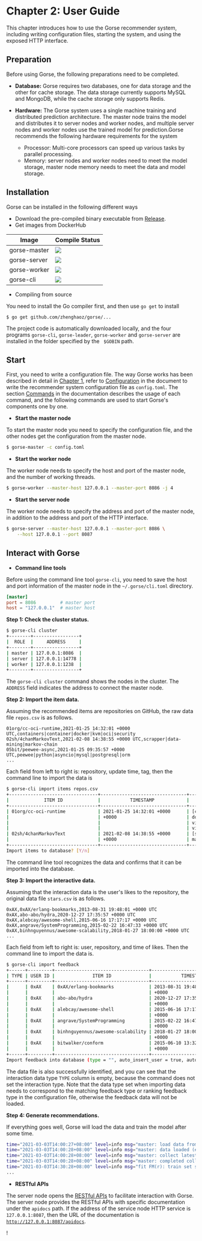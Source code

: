 # Chapter 2: User Guide

This chapter introduces how to use the Gorse recommender system, including writing configuration files, starting the system, and using the exposed HTTP interface.

## Preparation

Before using Gorse, the following preparations need to be completed.

- **Database:** Gorse requires two databases, one for data storage and the other for cache storage. The data storage currently supports MySQL and MongoDB, while the cache storage only supports Redis.

- **Hardware:** The Gorse system uses a single machine training and distributed prediction architecture. The master node trains the model and distributes it to server nodes and worker nodes, and multiple server nodes and worker nodes use the trained model for prediction.Gorse recommends the following hardware requirements for the system
  - Processor: Multi-core processors can speed up various tasks by parallel processing.
  - Memory: server nodes and worker nodes need to meet the model storage, master node memory needs to meet the data and model storage.

## Installation

Gorse can be installed in the following different ways

- Download the pre-compiled binary executable from [Release](https://github.com/zhenghaoz/gorse/releases).
- Get images from DockerHub

| Image | Compile Status |
| ------------ | -------- |
| gorse-master | [![](https://img.shields.io/docker/cloud/build/zhenghaoz/gorse-master)](https://hub.docker.com/repository/docker/zhenghaoz/gorse-master) | gorse-server | [!
| gorse-server | [![](https://img.shields.io/docker/cloud/build/zhenghaoz/gorse-server)](https://hub.docker.com/repository/docker/zhenghaoz/gorse-server) | gorse-worker | [!
| gorse-worker | [![](https://img.shields.io/docker/cloud/build/zhenghaoz/gorse-worker)](https://hub.docker.com/repository/docker/zhenghaoz/gorse-worker) | gorse-cli | [!
| gorse-cli | [![](https://img.shields.io/docker/cloud/build/zhenghaoz/gorse-cli)](https://hub.docker.com/repository/docker/zhenghaoz/gorse-cli) |

- Compiling from source

You need to install the Go compiler first, and then use `go get` to install

```
$ go get github.com/zhenghaoz/gorse/...
```

The project code is automatically downloaded locally, and the four programs `gorse-cli`, `gorse-leader`, `gorse-worker` and `gorse-server` are installed in the folder specified by the ` $GOBIN` path.

## Start

First, you need to write a configuration file. The way Gorse works has been described in detail in [Chapter 1](chapter_1.md), refer to [Configuration](ch02-01-config.md) in the document to write the recommender system configuration file as `config.toml`. The section [Commands](ch02-02-command.md) in the documentation describes the usage of each command, and the following commands are used to start Gorse's components one by one.

- **Start the master node**

To start the master node you need to specify the configuration file, and the other nodes get the configuration from the master node.

```bash
$ gorse-master -c config.toml
```

- **Start the worker node**

The worker node needs to specify the host and port of the master node, and the number of working threads.

```bash
$ gorse-worker --master-host 127.0.0.1 --master-port 8086 -j 4
```

- **Start the server node**

The worker node needs to specify the address and port of the master node, in addition to the address and port of the HTTP interface.

```bash
$ gorse-server --master-host 127.0.0.1 --master-port 8086 \
    --host 127.0.0.1 --port 8087
```

## Interact with Gorse

- **Command line tools**

Before using the command line tool ``gorse-cli``, you need to save the host and port information of the master node in the ``~/.gorse/cli.toml`` directory.

```toml
[master]
port = 8086         # master port
host = "127.0.0.1"  # master host
```

**Step 1: Check the cluster status.** 

```bash
$ gorse-cli cluster
+--------+-----------------+
|  ROLE  |     ADDRESS     |
+--------+-----------------+
| master | 127.0.0.1:8086  |
| server | 127.0.0.1:14778 |
| worker | 127.0.0.1:1238  |
+--------+-----------------+
```

The `gorse-cli cluster` command shows the nodes in the cluster. The `ADDRESS` field indicates the address to connect the master node.

**Step 2: Import the item data.** 

Assuming the recommended items are repositories on GitHub, the raw data file `repos.csv` is as follows.

```
01org/cc-oci-runtime,2021-01-25 14:32:01 +0000 UTC,containers|container|docker|kvm|oci|security
02sh/4chanMarkovText,2021-02-08 14:38:55 +0000 UTC,scrapper|data-mining|markov-chain
05bit/peewee-async,2021-01-25 09:35:57 +0000 UTC,peewee|python|asyncio|mysql|postgresql|orm
...
```

Each field from left to right is: repository, update time, tag, then the command line to import the data is

```bash
$ gorse-cli import items repos.csv
+---------------------------------+--------------------------------+--------------------------------+
|             ITEM ID             |           TIMESTAMP            |             LABEL              |
+---------------------------------+--------------------------------+--------------------------------+
| 01org/cc-oci-runtime            | 2021-01-25 14:32:01 +0000      | [containers container          |
|                                 | +0000                          | docker kvm oci security        |
|                                 |                                | virtual-machine                |
|                                 |                                | virtualization]                |
| 02sh/4chanMarkovText            | 2021-02-08 14:38:55 +0000      | [scrapper data-mining          |
|                                 | +0000                          | markov-chain]                  |
+---------------------------------+--------------------------------+--------------------------------+
Import items to database? [Y/n] 
```

The command line tool recognizes the data and confirms that it can be imported into the database.

**Step 3: Import the interactive data.** 

Assuming that the interaction data is the user's likes to the repository, the original data file ``stars.csv`` is as follows.

```
0xAX,0xAX/erlang-bookmarks,2013-08-31 19:48:01 +0000 UTC
0xAX,abo-abo/hydra,2020-12-27 17:35:57 +0000 UTC
0xAX,alebcay/awesome-shell,2015-06-16 17:17:17 +0000 UTC
0xAX,angrave/SystemProgramming,2015-02-22 16:47:33 +0000 UTC
0xAX,binhnguyennus/awesome-scalability,2018-01-27 18:00:00 +0000 UTC
...
```

Each field from left to right is: user, repository, and time of likes. Then the command line to import the data is.

```bash
$ gorse-cli import feedback
+------+---------+-----------------------------------+--------------------------------+
| TYPE | USER ID |              ITEM ID              |           TIMESTAMP            |
+------+---------+-----------------------------------+--------------------------------+
|      | 0xAX    | 0xAX/erlang-bookmarks             | 2013-08-31 19:48:01 +0000      |
|      |         |                                   | +0000                          |
|      | 0xAX    | abo-abo/hydra                     | 2020-12-27 17:35:57 +0000      |
|      |         |                                   | +0000                          |
|      | 0xAX    | alebcay/awesome-shell             | 2015-06-16 17:17:17 +0000      |
|      |         |                                   | +0000                          |
|      | 0xAX    | angrave/SystemProgramming         | 2015-02-22 16:47:33 +0000      |
|      |         |                                   | +0000                          |
|      | 0xAX    | binhnguyennus/awesome-scalability | 2018-01-27 18:00:00 +0000      |
|      |         |                                   | +0000                          |
|      | 0xAX    | bitwalker/conform                 | 2015-06-10 13:32:03 +0000      |
|      |         |                                   | +0000                          |
+------+---------+-----------------------------------+--------------------------------+
Import feedback into database (type = "", auto_insert_user = true, auto_insert_item = false) [Y/n] 
```

The data file is also successfully identified, and you can see that the interaction data type `TYPE` column is empty, because the command does not set the interaction type. Note that the data type set when importing data needs to correspond to the matching feedback type or ranking feedback type in the configuration file, otherwise the feedback data will not be loaded.

**Step 4: Generate recommendations.** 

If everything goes well, Gorse will load the data and train the model after some time.

```bash
time="2021-03-03T14:00:27+08:00" level=info msg="master: load data from database"
time="2021-03-03T14:00:28+08:00" level=info msg="master: data loaded (#user = 982, #item = 45247, #feedback = 5922)"
time="2021-03-03T14:00:28+08:00" level=info msg="master: collect latest items"
time="2021-03-03T14:00:28+08:00" level=info msg="master: completed collecting latest items"
time="2021-03-03T14:30:28+08:00" level=info msg="fit FM(r): train set size (positive) = 3432, test set size = 1716"
...
```

- **RESTful APIs**

The server node opens the [RESTful APIs](ch02-03-api.md) to facilitate interaction with Gorse. The server node provides the RESTful APIs with specific documentation under the `apidocs` path. If the address of the service node HTTP service is `127.0.0.1:8087`, then the URL of the documentation is [`http://127.0.0.1:8087/apidocs`](http://127.0.0.1:8087/apidocs).

! [](img/swagger.png)
